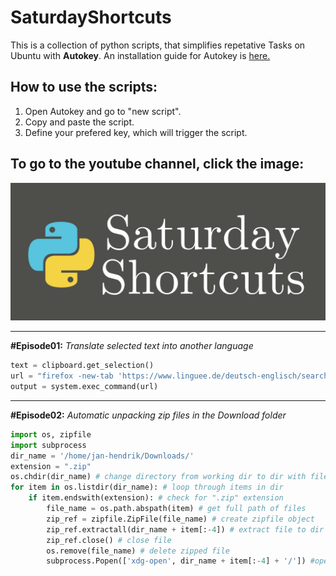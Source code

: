 # SaturdayShortcuts

This is a collection of python scripts, that simplifies repetative Tasks on Ubuntu with **Autokey**. 
An installation guide for Autokey is [here.](https://github.com/autokey/autokey/wiki/Installing#debian-and-derivatives)

## How to use the scripts:
1. Open Autokey and go to "new script".
2. Copy and paste the script.
3. Define your prefered key, which will trigger the script.

## To go to the youtube channel, click the image:
[![SaturdayShortcuts-youtube channel](brand_git.png)](https://www.youtube.com/channel/UCSIoiszi1R4sgS9CEme7R8A)


---
**#Episode01:** *Translate selected text into another language*

```python
text = clipboard.get_selection()
url = "firefox -new-tab 'https://www.linguee.de/deutsch-englisch/search?source=auto&query=" + text + "'"
output = system.exec_command(url)
```
---

**#Episode02:** *Automatic unpacking zip files in the Download folder*

```python
import os, zipfile
import subprocess
dir_name = '/home/jan-hendrik/Downloads/'
extension = ".zip"
os.chdir(dir_name) # change directory from working dir to dir with files
for item in os.listdir(dir_name): # loop through items in dir
    if item.endswith(extension): # check for ".zip" extension
        file_name = os.path.abspath(item) # get full path of files
        zip_ref = zipfile.ZipFile(file_name) # create zipfile object
        zip_ref.extractall(dir_name + item[:-4]) # extract file to dir
        zip_ref.close() # close file
        os.remove(file_name) # delete zipped file
        subprocess.Popen(['xdg-open', dir_name + item[:-4] + '/']) #open folder
```
